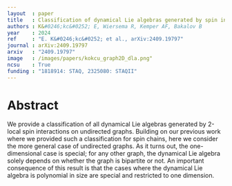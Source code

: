 ```yaml
---
layout  : paper
title   : Classification of dynamical Lie algebras generated by spin interactions on undirected graphs
authors : K&#0246;kc&#0252; E, Wiersema R, Kemper AF, Bakalov B
year    : 2024
ref     : "E. K&#0246;kc&#0252; et al., arXiv:2409.19797"
journal : arXiv:2409.19797
arxiv   : "2409.19797"
image   : /images/papers/kokcu_graph2D_dla.png"
ncsu    : True
funding : "1818914: STAQ, 2325080: STAQII"
---
```


# Abstract
We provide a classification of all dynamical Lie algebras generated by 2-local spin interactions on undirected graphs. Building on our previous work where we provided such a classification for spin chains, here we consider the more general case of undirected graphs. As it turns out, the one-dimensional case is special; for any other graph, the dynamical Lie algebra solely depends on whether the graph is bipartite or not. An important consequence of this result is that the cases where the dynamical Lie algebra is polynomial in size are special and restricted to one dimension. 
